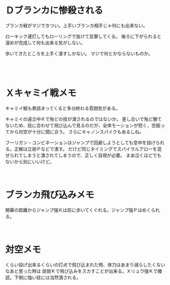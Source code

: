 # Ｄブランカに惨殺される

ブランカ戦がマジできつい。上手いブランカ相手じゃ何にも出来ない。

ローキック連打してもローリングで抜けて反撃してくる。
後ろに下がられると溜めが完成して何も出来る気がしない。

歩いてきたところを上手く潰すしかない。
マジで何とかならないものか。

　  
　  

# Ｘキャミイ戦メモ

キャミイ戦も煮詰まってくると多分終わる雰囲気がある。

キャミイの遠立中Ｋで殆どの技が潰されるのではないか。
差し合いで殆ど勝てないため、技に合わせて飛び込んで見るのだが、全体モーションが短く、空振ってから対空が十分に間に合う。
さらにキャノンスパイクもあるしね。

フーリガン・コンビネーションはジャンプで回避しようとしても空中を投げられる。正解は立弱Ｐなどで潰す。
だけど同じタイミングでスパイラルアローを混ぜられてしまうと潰されてしまうので、正しく目視が必要。
まあ泣くほどでもないから別にいいけど。

　  
　  

# ブランカ飛び込みメモ

開幕の距離からジャンプ強Ｋは前に歩いてくぐれる。ジャンプ強Ｐはめくられる。

　  
　  

# 対空メモ

くらい投げ出来るくらいの打点で飛び込まれた時、体力はあまり減らしたくないなあと思った時は
屈弱Ｋで飛び込みをスカすことが出来る。Ｘリュウ強Ｋで確認。下側に強い技には当然潰される。
